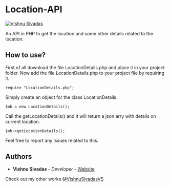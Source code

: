 # Location-API
[![Vishnu Sivadas](https://www.vishnusivadas.com/github/codequality.svg?style=flat)](https://github.com/VishnuSivadasVS)

An API in PHP to get the location and some other details related to the location.

## How to use?
First of all download the file LocationDetails.php and place it in your project folder. Now add the file LocationDetails.php to your project file by requiring it.
```
require "LocationDetails.php";
```
Simply create an object for the class LocationDetails.
```
$ob = new LocationDetails();
```
Call the getLocationDetails() and it will return a json arry with details on current location. 
```
$ob->getLocationDetails();
```
Feel free to report any issues related to this.

## Authors

* **Vishnu Sivadas** - *Developer* - [Website](https://www.vishnusivadas.com/)

Check out my other works [@VishnuSivadasVS](https://github.com/VishnuSivadasVS)
